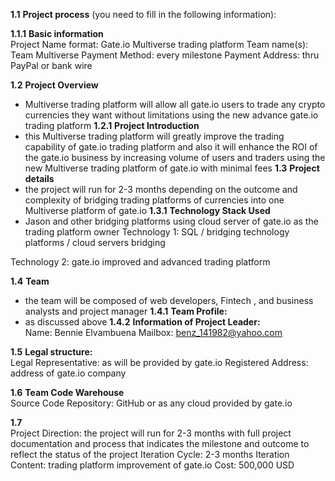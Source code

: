 **1.1** **Project process** (you need to fill in the following information):  

**1.1.1** **Basic information**  
 	Project Name format: Gate.io Multiverse trading platform 
 	Team name(s): Team Multiverse
	Payment Method: every milestone
	Payment Address: thru PayPal or bank wire
	
**1.2** **Project Overview**  
 - Multiverse trading platform will allow all gate.io users to trade any crypto currencies they want without limitations using the new advance gate.io trading platform
**1.2.1** **Project Introduction**
 - this Multiverse trading platform will greatly improve the trading capability of gate.io trading platform and also it will enhance the ROI of the gate.io business by increasing volume of users and traders using the new Multiverse trading platform of gate.io with minimal fees
**1.3** **Project details**  
 - the project will run for 2-3 months depending on the outcome and complexity of bridging trading platforms of currencies into one Multiverse platform of gate.io
**1.3.1** **Technology Stack Used**  
  - Jason and other bridging platforms using cloud server of gate.io as the trading platform owner
Technology 1:  SQL / bridging technology platforms / cloud servers bridging

Technology 2:  gate.io improved and advanced trading platform

 **1.4** **Team**  
  - the team will be composed of web developers, Fintech , and business analysts and project manager
 **1.4.1** **Team Profile:**  
  - as discussed above
**1.4.2** **Information of Project Leader:**  
Name:  Bennie Elvambuena
Mailbox:  benz_141982@yahoo.com

**1.5**   **Legal structure:**  
Legal Representative: as will be provided by gate.io
Registered Address:  address of gate.io company

**1.6** **Team Code Warehouse**  
Source Code Repository:  GitHub or as any cloud provided by gate.io

**1.7**  
	Project Direction:   the project will run for 2-3 months with full project documentation and process that indicates the milestone and outcome to reflect the status of the project
	Iteration Cycle:   2-3 months
	Iteration Content:  trading platform improvement of gate.io
	Cost: 500,000 USD
